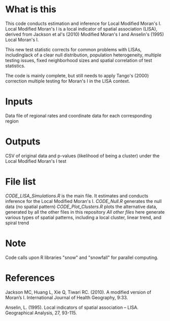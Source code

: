 # What is this
This code conducts estimation and inference for Local Modified Moran's I. Local Modified Moran's I is a local indicator of spatial association (LISA), derived from Jackson et al's (2010) Modified Moran's I and Anselin's (1995) Local Moran's I.

This new test statistic corrects for common problems with LISAs, includinglack of a clear null distribution, population heterogeneity, multiple testing issues, fixed neighborhood sizes and spatial correlation of test statistics.

The code is mainly complete, but still needs to apply Tango's (2000) correction multiple testing for Moran's I in the LISA context.

# Inputs
Data file of regional rates and coordinate data for each corresponding region

# Outputs
CSV of original data and p-values (likelihood of being a cluster) under the Local Modified Moran's I test

# File list
*CODE_LISA_Simulations.R* is the main file. It estimates and conducts inference for the Local Modified Moran's I.
*CODE_Null.R* generates the null data (no spatial pattern)
*CODE_Plot_Clusters.R* plots the alternative data, generated by all the other files in this repository
*All other files* here generate various types of spatial patterns, including a local cluster, linear trend, and spiral trend

# Note
Code calls upon R libraries "snow" and "snowfall" for parallel computing.

# References
Jackson MC, Huang L, Xie Q, Tiwari RC. (2010). A modified version of Moran’s I. International Journal of Health Geography, 9:33.

Anselin, L. (1995). Local indicators of spatial association – LISA. Geographical Analysis, 27, 93-115.
